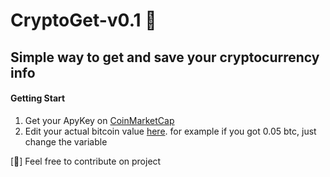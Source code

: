#  CryptoGet-v0.1 🔧
## Simple way to get and save your cryptocurrency info
#### Getting Start 
1. Get your ApyKey on [CoinMarketCap](https://coinmarketcap.com/api/)
2. Edit your actual bitcoin value [here](https://github.com/alysonfarias/CryptoGet-v0.1/blob/25a75d3d60e5057d60457dac0ab1b7f5894760dc/cryptoValues.py#L11). for example if you got 0.05 btc, just change the variable

[📍] Feel free to contribute on project
